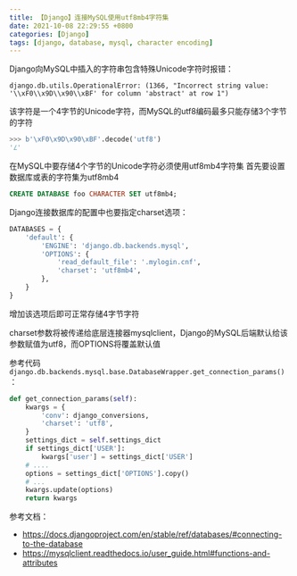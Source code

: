 ```yaml
---
title: 【Django】连接MySQL使用utf8mb4字符集
date: 2021-10-08 22:29:55 +0800
categories: [Django]
tags: [django, database, mysql, character encoding]
---
```

Django向MySQL中插入的字符串包含特殊Unicode字符时报错：
```
django.db.utils.OperationalError: (1366, "Incorrect string value: '\\xF0\\x9D\\x90\\xBF' for column 'abstract' at row 1")
```

该字符是一个4字节的Unicode字符，而MySQL的utf8编码最多只能存储3个字节的字符
```python
>>> b'\xF0\x9D\x90\xBF'.decode('utf8')
'𝐿'
```

在MySQL中要存储4个字节的Unicode字符必须使用utf8mb4字符集
首先要设置数据库或表的字符集为utf8mb4
```sql
CREATE DATABASE foo CHARACTER SET utf8mb4;
```

Django连接数据库的配置中也要指定charset选项：
```python
DATABASES = {
    'default': {
        'ENGINE': 'django.db.backends.mysql',
        'OPTIONS': {
            'read_default_file': '.mylogin.cnf',
            'charset': 'utf8mb4',
        },
    }
}
```

增加该选项后即可正常存储4字节字符

charset参数将被传递给底层连接器mysqlclient，Django的MySQL后端默认给该参数赋值为utf8，而OPTIONS将覆盖默认值

参考代码`django.db.backends.mysql.base.DatabaseWrapper.get_connection_params()`：
```python
def get_connection_params(self):
    kwargs = {
        'conv': django_conversions,
        'charset': 'utf8',
    }
    settings_dict = self.settings_dict
    if settings_dict['USER']:
        kwargs['user'] = settings_dict['USER']
    # ....
    options = settings_dict['OPTIONS'].copy()
    # ...
    kwargs.update(options)
    return kwargs
```

参考文档：
* <https://docs.djangoproject.com/en/stable/ref/databases/#connecting-to-the-database>
* <https://mysqlclient.readthedocs.io/user_guide.html#functions-and-attributes>
